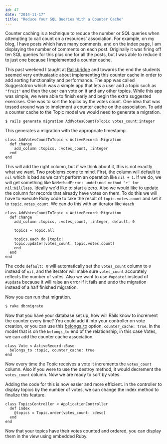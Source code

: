 ```yaml
---
id: 47
date: "2014-11-17"
title: "Reduce Your SQL Queries With a Counter Cache"
---
```


Counter caching is a technique to reduce the number or SQL queries when attempting to call count on a resources' association. For example, on my blog, I have posts which have many comments, and on the index page, I am displaying the number of comments on each post. Originally it was firing off ten SQL queries for this plus one for all the posts, but I was able to reduce it to just one because I implemented a counter cache.

This past weekend I taught at [Railsbridge](https://www.bridgetroll.org/) and towards the end the students seemed very enthusiastic about implementing this counter cache in order to add sorting functionality and performance. The app was called Suggestotron which was a simple app that lets a user add a topic such as `"fruit"` and then the user can vote on it and any other topics. While this app was simple, we were able to finish early and begin the extra suggested exercises. One was to sort the topics by the votes count. One idea that was tossed around was to implement a counter cache on the association. To add a counter cache to the Topic model we would need to generate a migration.

    $ rails generate migration AddVotesCountToTopic votes_count:integer

This generates a migration with the appropriate timestamp.

    class AddVotesCountToTopic < ActiveRecord::Migration
      def change
        add_column :topics, :votes_count, :integer
      end
    end

This will add the right column, but if we think about it, this is not exactly what we want. Two problems come to mind. First, the column will default to `nil` which is bad as we can't perform an operation like `nil + 1`. If we do, we will get something like `NoMethodError: undefined method '+' for nil:NilClass`. Ideally we'd like to start a zero. Also we would like to update the column for records that already have votes on them. To do this we will have to execute Ruby code to take the result of `topic.votes.count` and set it to `topic.votes_count`. We can do this with an iterator like `#each`

    class AddVotesCountToTopic < ActiveRecord::Migration
      def change
        add_column :topics, :votes_count, :integer, default: 0

        topics = Topic.all

        topics.each do |topic|
        topic.update!(votes_count: topic.votes.count)
        end
      end
    end

The code `default: 0` will automatically set the `votes_count` column to `0` instead of `nil`, and the iterator will make sure `votes_count` accurately reflects the number of votes. Also we want to use `#update!` instead of `#update` because it will raise an error if it fails and undo the migration instead of a half finished migration.

Now you can run that migration.

    $ rake db:migrate

Now that you have your database set up, how will Rails know to increment the counter every time? You could add it into your controller on vote creation, or you can use this [belongs\_to](http://api.rubyonrails.org/classes/ActiveRecord/Associations/ClassMethods.html#method-i-belongs_to) option, `counter_cache: true`. In the model that is on the `belongs_to` end of the relationship, in this case Votes, we can add the counter cache association.

    class Vote < ActiveRecord::Base
      belongs_to :topic, counter_cache: true
    end

Now every time the Topic receives a vote it increments the `votes_count` column. Also if you were to use the destroy method, it would decrement the `votes_count` column. Now we are ready to sort by votes.

Adding the code for this is now easier and more efficient. In the controller to display topics by the number of votes, we can change the index method to finalize this feature.

    class TopicsController < ApplicationController
      def index
        @topics = Topic.order(votes_count: :desc)
      end
    end

Now that your topics have their votes counted and ordered, you can display them in the view using embedded Ruby.